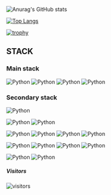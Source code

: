 ![Anurag's GitHub stats](https://github-readme-stats.vercel.app/api?username=Huinko&show_icons=true&theme=radical)

[![Top Langs](https://github-readme-stats.vercel.app/api/top-langs/?username=Huinko&layout=compact&theme=radical)](https://github.com/anuraghazra/github-readme-stats)

[![trophy](https://github-profile-trophy.vercel.app/?username=Huinko&row=2&column=3&theme=radical)](https://github.com/ryo-ma/github-profile-trophy)
## STACK
### Main stack
![Python](https://img.shields.io/badge/-JS-000??style=for-the-badge&logo=javascript)
![Python](https://img.shields.io/badge/-React-000??style=for-the-badge&logo=React)
![Python](https://img.shields.io/badge/-Jquery-000??style=for-the-badge&logo=jquery)
![Python](https://img.shields.io/badge/-HTML-000??style=for-the-badge&logo=html5)

### Secondary stack
![Python](https://img.shields.io/badge/-Python-000??style=for-the-badge&logo=Python)

![Python](https://img.shields.io/badge/-Dart-000??style=for-the-badge&logo=dart)
![Python](https://img.shields.io/badge/-Flutter-000??style=for-the-badge&logo=Flutter)

![Python](https://img.shields.io/badge/-CSS-000??style=for-the-badge&logo=css3)
![Python](https://img.shields.io/badge/-Bootstrap-000??style=for-the-badge&logo=bootstrap)
![Python](https://img.shields.io/badge/-Gulp-000??style=for-the-badge&logo=gulp)
![Python](https://img.shields.io/badge/-Sass/scss-000??style=for-the-badge&logo=sass)

![Python](https://img.shields.io/badge/-Linux-000??style=for-the-badge&logo=linux)
![Python](https://img.shields.io/badge/-Nginx-000??style=for-the-badge&logo=nginx)
![Python](https://img.shields.io/badge/-Apache-000??style=for-the-badge&logo=apache)
![Python](https://img.shields.io/badge/-Docker-000??style=for-the-badge&logo=docker)

![Python](https://img.shields.io/badge/-C#-000??style=for-the-badge&logo=csharp)
![Python](https://img.shields.io/badge/-Unity-000??style=for-the-badge&logo=UNITY)


##### Visitors

![visitors](https://visitor-badge.glitch.me/badge?page_id=page.Huinko.visitor-badge&left_color=black&right_color=black)
